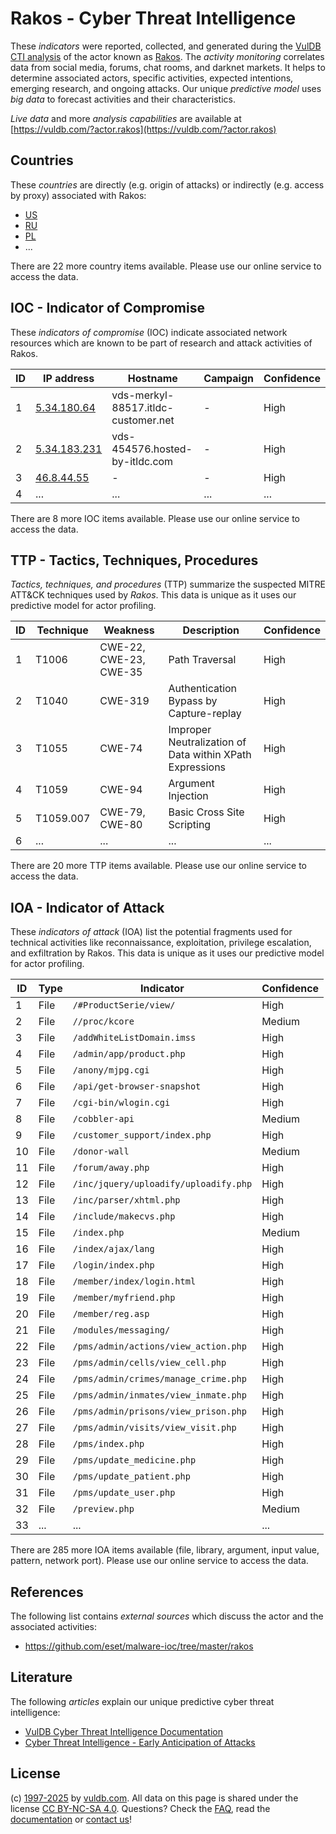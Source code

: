 # Rakos - Cyber Threat Intelligence

These _indicators_ were reported, collected, and generated during the [VulDB CTI analysis](https://vuldb.com/?kb.cti) of the actor known as [Rakos](https://vuldb.com/?actor.rakos). The _activity monitoring_ correlates data from social media, forums, chat rooms, and darknet markets. It helps to determine associated actors, specific activities, expected intentions, emerging research, and ongoing attacks. Our unique _predictive model_ uses _big data_ to forecast activities and their characteristics.

_Live data_ and more _analysis capabilities_ are available at [https://vuldb.com/?actor.rakos](https://vuldb.com/?actor.rakos)

## Countries

These _countries_ are directly (e.g. origin of attacks) or indirectly (e.g. access by proxy) associated with Rakos:

* [US](https://vuldb.com/?country.us)
* [RU](https://vuldb.com/?country.ru)
* [PL](https://vuldb.com/?country.pl)
* ...

There are 22 more country items available. Please use our online service to access the data.

## IOC - Indicator of Compromise

These _indicators of compromise_ (IOC) indicate associated network resources which are known to be part of research and attack activities of Rakos.

ID | IP address | Hostname | Campaign | Confidence
-- | ---------- | -------- | -------- | ----------
1 | [5.34.180.64](https://vuldb.com/?ip.5.34.180.64) | vds-merkyl-88517.itldc-customer.net | - | High
2 | [5.34.183.231](https://vuldb.com/?ip.5.34.183.231) | vds-454576.hosted-by-itldc.com | - | High
3 | [46.8.44.55](https://vuldb.com/?ip.46.8.44.55) | - | - | High
4 | ... | ... | ... | ...

There are 8 more IOC items available. Please use our online service to access the data.

## TTP - Tactics, Techniques, Procedures

_Tactics, techniques, and procedures_ (TTP) summarize the suspected MITRE ATT&CK techniques used by _Rakos_. This data is unique as it uses our predictive model for actor profiling.

ID | Technique | Weakness | Description | Confidence
-- | --------- | -------- | ----------- | ----------
1 | T1006 | CWE-22, CWE-23, CWE-35 | Path Traversal | High
2 | T1040 | CWE-319 | Authentication Bypass by Capture-replay | High
3 | T1055 | CWE-74 | Improper Neutralization of Data within XPath Expressions | High
4 | T1059 | CWE-94 | Argument Injection | High
5 | T1059.007 | CWE-79, CWE-80 | Basic Cross Site Scripting | High
6 | ... | ... | ... | ...

There are 20 more TTP items available. Please use our online service to access the data.

## IOA - Indicator of Attack

These _indicators of attack_ (IOA) list the potential fragments used for technical activities like reconnaissance, exploitation, privilege escalation, and exfiltration by Rakos. This data is unique as it uses our predictive model for actor profiling.

ID | Type | Indicator | Confidence
-- | ---- | --------- | ----------
1 | File | `/#ProductSerie/view/` | High
2 | File | `//proc/kcore` | Medium
3 | File | `/addWhiteListDomain.imss` | High
4 | File | `/admin/app/product.php` | High
5 | File | `/anony/mjpg.cgi` | High
6 | File | `/api/get-browser-snapshot` | High
7 | File | `/cgi-bin/wlogin.cgi` | High
8 | File | `/cobbler-api` | Medium
9 | File | `/customer_support/index.php` | High
10 | File | `/donor-wall` | Medium
11 | File | `/forum/away.php` | High
12 | File | `/inc/jquery/uploadify/uploadify.php` | High
13 | File | `/inc/parser/xhtml.php` | High
14 | File | `/include/makecvs.php` | High
15 | File | `/index.php` | Medium
16 | File | `/index/ajax/lang` | High
17 | File | `/login/index.php` | High
18 | File | `/member/index/login.html` | High
19 | File | `/member/myfriend.php` | High
20 | File | `/member/reg.asp` | High
21 | File | `/modules/messaging/` | High
22 | File | `/pms/admin/actions/view_action.php` | High
23 | File | `/pms/admin/cells/view_cell.php` | High
24 | File | `/pms/admin/crimes/manage_crime.php` | High
25 | File | `/pms/admin/inmates/view_inmate.php` | High
26 | File | `/pms/admin/prisons/view_prison.php` | High
27 | File | `/pms/admin/visits/view_visit.php` | High
28 | File | `/pms/index.php` | High
29 | File | `/pms/update_medicine.php` | High
30 | File | `/pms/update_patient.php` | High
31 | File | `/pms/update_user.php` | High
32 | File | `/preview.php` | Medium
33 | ... | ... | ...

There are 285 more IOA items available (file, library, argument, input value, pattern, network port). Please use our online service to access the data.

## References

The following list contains _external sources_ which discuss the actor and the associated activities:

* https://github.com/eset/malware-ioc/tree/master/rakos

## Literature

The following _articles_ explain our unique predictive cyber threat intelligence:

* [VulDB Cyber Threat Intelligence Documentation](https://vuldb.com/?kb.cti)
* [Cyber Threat Intelligence - Early Anticipation of Attacks](https://www.scip.ch/en/?labs.20201022)

## License

(c) [1997-2025](https://vuldb.com/?kb.changelog) by [vuldb.com](https://vuldb.com/?kb.about). All data on this page is shared under the license [CC BY-NC-SA 4.0](https://creativecommons.org/licenses/by-nc-sa/4.0/). Questions? Check the [FAQ](https://vuldb.com/?kb.faq), read the [documentation](https://vuldb.com/?kb) or [contact us](https://vuldb.com/?contact)!
